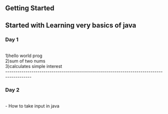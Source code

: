 ## Getting Started

## Started with Learning very basics of java
<h3> Day 1</h3><br>
1)hello world prog<br>
2)sum of two nums <br>
3)calculates simple interest<br>
-------------------------------------------------------------------------------------------
<h3> Day 2</h3><br>
- How to take input in java
